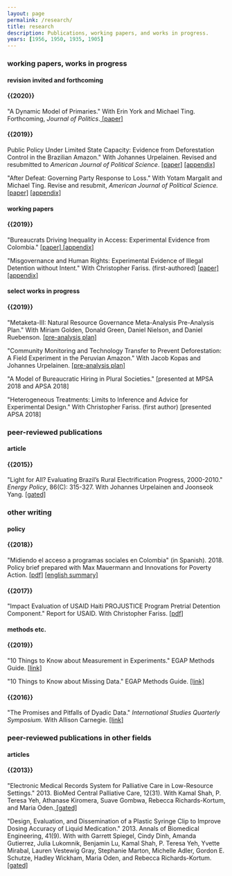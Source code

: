 ```yaml
---
layout: page
permalink: /research/
title: research
description: Publications, working papers, and works in progress.
years: [1956, 1950, 1935, 1905]
---
```

<h3> working papers, works in progress</h3>


<h4> revision invited and forthcoming </h4>
<h4 class="year">{{2020}}</h4>
"A Dynamic Model of Primaries." With Erin York and Michael Ting. Forthcoming, <i>Journal of Politics</i>.<a href="https://taraslough.github.io/assets/pdf/DP.pdf"  target="_blank"> [paper]</a>

<h4 class="year">{{2019}}</h4>
Public Policy Under Limited State Capacity: Evidence from Deforestation Control in the Brazilian Amazon."  With Johannes Urpelainen.  Revised and resubmitted to <i>American Journal of Political Science</i>. <a href="https://taraslough.github.io/assets/pdf/Deforest_paper.pdf"  target="_blank"> [paper]</a>
<a href="https://taraslough.github.io/assets/pdf/Deforest_appendix.pdf"  target="_blank"> [appendix]</a>

"After Defeat: Governing Party Response to Loss." With Yotam Margalit and Michael Ting. Revise and resubmit, <i>American Journal of Political Science. </i><a href="https://taraslough.github.io/assets/pdf/RtL_paper.pdf
"  target="_blank"> [paper]</a>
<a href="https://taraslough.github.io/assets/pdf/RtL_appendix.pdf
"  target="_blank"> [appendix]</a>



<h4> working papers</h4>
<h4 class="year">{{2019}}</h4>
"Bureaucrats Driving Inequality in Access: Experimental Evidence from Colombia." <a href="https://taraslough.github.io/assets/pdf/JMP.pdf"  target="_blank"> [paper]</a><a href="https://taraslough.github.io/assets/pdf/JMP_appendix.pdf"  target="_blank"> [appendix]</a>

"Misgovernance and Human Rights: Experimental Evidence of Illegal Detention without Intent." With Christopher Fariss. (first-authored) <a href="https://taraslough.github.io/assets/pdf/Haiti_paper.pdf
"  target="_blank"> [paper]</a>
<a href="https://taraslough.github.io/assets/pdf/Haiti_appendix.pdf
"  target="_blank"> [appendix]</a>



<h4> select works in progress </h4>

<h4 class="year">{{2019}}</h4>

"Metaketa-III: Natural Resource Governance Meta-Analysis Pre-Analysis Plan." With Miriam Golden, Donald Green, Daniel Nielson, and Daniel Ruebenson. <a href="http://egap.org/registration/2815"  target="_blank"> [pre-analysis plan]</a>

"Community Monitoring and Technology Transfer to Prevent Deforestation: A Field Experiment in the Peruvian Amazon." With Jacob Kopas and Johannes Urpelainen. <a href="http://egap.org/registration/2822"  target="_blank"> [pre-analysis plan]</a>

"A Model of Bureaucratic Hiring in Plural Societies." [presented at MPSA 2018 and APSA 2018]

"Heterogeneous Treatments: Limits to Inference and Advice for Experimental Design." With Christopher Fariss. (first author) [presented APSA 2018]











<h3> peer-reviewed publications </h3>



<h4>article</h4>
<h4 class="year">{{2015}}</h4>
"Light for All? Evaluating Brazil’s Rural Electrification Progress, 2000-2010." <i>Energy Policy</i>, 86(C): 315-327. With Johannes Urpelainen and Joonseok Yang. <a href="https://www.sciencedirect.com/science/article/pii/S0301421515300124#f0030"  target="_blank">[gated]</a>

<h3> other writing</h3>

<h4> policy</h4>
<h4 class="year">{{2018}}</h4>
"Midiendo el acceso a programas sociales en Colombia" (in Spanish). 2018. Policy brief prepared with Max Mauermann and Innovations for Poverty Action. <a href="https://www.poverty-action.org/publication/midiendo-el-acceso-programas-sociales-en-colombia"  target="_blank">[pdf]</a>
<a href="
https://www.poverty-action.org/study/measuring-access-social-services-colombia"  target="_blank">[english summary]</a>

<h4 class="year">{{2017}}</h4>
"Impact Evaluation of USAID Haiti PROJUSTICE Program Pretrial Detention Component." Report for USAID. With Christopher Fariss. <a href="https://pdf.usaid.gov/pdf_docs/pa00mz6b.pdf"  target="_blank">[pdf]</a>

<h4> methods etc.</h4>
<h4 class="year">{{2019}}</h4>
"10 Things to Know about Measurement in Experiments." EGAP Methods Guide. <a href="http://egap.org/methods-guides/10-things-know-about-measurement"  target="_blank"> [link]</a>


"10 Things to Know about Missing Data." EGAP Methods Guide. <a href="http://egap.org/methods-guides/10-things-know-about-missing-data"  target="_blank"> [link]</a>
<h4 class="year">{{2016}}</h4>
"The Promises and Pitfalls of Dyadic Data." <i>International Studies Quarterly Symposium</i>. With Allison Carnegie. <a href="https://www.isanet.org/Publications/ISQ/Posts/ID/5188/The-Promises-and-Pitfalls-of-Dyadic-Data"  target="_blank"> [link]</a>

<h3> peer-reviewed publications in other fields </h3>
<h4> articles </h4>
<h4 class="year">{{2013}}</h4>
"Electronic Medical Records System for Palliative Care in Low-Resource Settings." 2013. BioMed Central Palliative Care, 12(31). With Kamal Shah, P. Teresa Yeh, Athanase Kiromera, Suave Gombwa, Rebecca Richards-Kortum, and Maria Oden.<a href="https://www.ncbi.nlm.nih.gov/pubmed/23941694"  target="_blank"> [gated]</a>


"Design, Evaluation, and Dissemination of a Plastic Syringe Clip to Improve Dosing Accuracy of Liquid Medication." 2013. Annals of Biomedical Engineering, 41(9). With with Garrett Spiegel, Cindy Dinh, Amanda Gutierrez, Julia Lukomnik, Benjamin Lu, Kamal Shah, P. Teresa Yeh, Yvette Mirabal, Lauren Vestewig Gray, Stephanie Marton, Michelle Adler, Gordon E. Schutze, Hadley Wickham, Maria Oden, and Rebecca Richards-Kortum.<a href="https://link.springer.com/content/pdf/10.1007/s10439-013-0780-z.pdf"  target="_blank"> [gated]</a>
